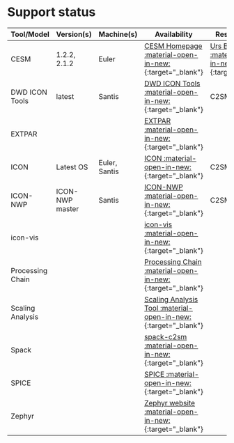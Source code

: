 # Support status

| Tool/Model |  Version(s) |  Machine(s) | Availability | Responsibility |
|----------|-------------------|------------------|-----|----|
| CESM     | 1.2.2, 2.1.2      | Euler            |[CESM Homepage :material-open-in-new:](https://www.cesm.ucar.edu/){:target="_blank"} |  [Urs Beyerle :material-open-in-new:](https://usys.ethz.ch/personen/profil.NDk5MTg=.TGlzdC82MzcsMzIwMTk3MjIy.html){:target="_blank"} |
| DWD ICON Tools | latest   | Santis         | [DWD ICON Tools :material-open-in-new:](https://github.com/C2SM/icontools){:target="_blank"} | C2SM Core Team |
| EXTPAR   | | | [EXTPAR :material-open-in-new:](https://github.com/C2SM/extpar){:target="_blank"} | |
| ICON     | Latest OS      | Euler, Santis  | [ICON :material-open-in-new:](https://github.com/C2SM/icon){:target="_blank"}  | C2SM Core Team  |
| ICON-NWP | ICON-NWP master| Santis         | [ICON-NWP :material-open-in-new:](https://gitlab.dkrz.de/icon/icon-nwp){:target="_blank"} | C2SM Core Team |
| icon-vis   | | | [icon-vis :material-open-in-new:](https://github.com/C2SM/icon-vis){:target="_blank"} | |
| Processing Chain   | | | [Processing Chain :material-open-in-new:](https://github.com/C2SM/processing-chain){:target="_blank"} | |
| Scaling Analysis   | | | [Scaling Analysis Tool :material-open-in-new:](https://github.com/C2SM/scaling_analysis){:target="_blank"} | |
| Spack  | | | [spack-c2sm :material-open-in-new:](https://github.com/C2SM/spack-c2sm){:target="_blank"} | |
| SPICE  | | | [SPICE :material-open-in-new:](https://gitlab.dkrz.de/clm-community/spice){:target="_blank"} | |
| Zephyr  | | | [Zephyr website :material-open-in-new:](https://zephyr.ethz.ch){:target="_blank"} |
